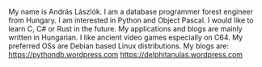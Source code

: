 My name is András Lászlók.
I am a database programmer forest engineer from Hungary.
I am interested in Python and Object Pascal.
I would like to learn C, C# or Rust in the future.
My applications and blogs are mainly written in Hungarian.
I like ancient video games especially on C64.
My preferred OSs are Debian based Linux distributions.
My blogs are:
https://pythondb.wordpress.com
https://delphitanulas.wordpress.com




